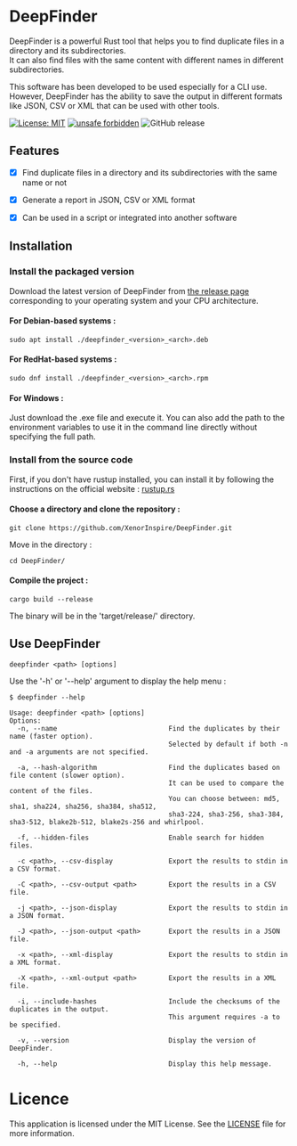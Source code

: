 # DeepFinder

DeepFinder is a powerful Rust tool that helps you to find duplicate files in a directory and its subdirectories.<br>
It can also find files with the same content with different names in different subdirectories.

This software has been developed to be used especially for a CLI use.
However, DeepFinder has the ability to save the output in different formats like JSON, CSV or XML that can be used with other tools.


[![License: MIT](https://img.shields.io/badge/License-MIT-blue.svg)](https://img.shields.io/badge/License-MIT-blue.svg)
[![unsafe forbidden](https://img.shields.io/badge/unsafe-forbidden-success.svg)](https://github.com/rust-secure-code/safety-dance/)
![GitHub release](https://img.shields.io/github/v/release/XenorInspire/DeepFinder)


## Features

- [x] Find duplicate files in a directory and its subdirectories with the same name or not
- [x] Generate a report in JSON, CSV or XML format
- [x] Can be used in a script or integrated into another software


## Installation


### Install the packaged version

Download the latest version of DeepFinder from [the release page](https://github.com/XenorInspire/DeepFinder/releases) corresponding to your operating system and your CPU architecture.

#### For Debian-based systems :

```
sudo apt install ./deepfinder_<version>_<arch>.deb
```

#### For RedHat-based systems :

```
sudo dnf install ./deepfinder_<version>_<arch>.rpm
```

#### For Windows :

Just download the .exe file and execute it. You can also add the path to the environment variables to use it in the command line directly without specifying the full path.

### Install from the source code

First, if you don't have rustup installed, you can install it by following the instructions on the official website : [rustup.rs](https://rustup.rs/)

#### Choose a directory and clone the repository :  
```
git clone https://github.com/XenorInspire/DeepFinder.git
```
Move in the directory :  
```
cd DeepFinder/
```
#### Compile the project :

```
cargo build --release
```

The binary will be in the 'target/release/' directory.

## Use DeepFinder

```
deepfinder <path> [options]
```

Use the '-h' or '--help' argument to display the help menu :

```
$ deepfinder --help

Usage: deepfinder <path> [options]
Options:
  -n, --name                            Find the duplicates by their name (faster option).
                                        Selected by default if both -n and -a arguments are not specified.

  -a, --hash-algorithm                  Find the duplicates based on file content (slower option).
                                        It can be used to compare the content of the files.
                                        You can choose between: md5, sha1, sha224, sha256, sha384, sha512,
                                        sha3-224, sha3-256, sha3-384, sha3-512, blake2b-512, blake2s-256 and whirlpool.

  -f, --hidden-files                    Enable search for hidden files.

  -c <path>, --csv-display              Export the results to stdin in a CSV format.

  -C <path>, --csv-output <path>        Export the results in a CSV file.

  -j <path>, --json-display             Export the results to stdin in a JSON format.

  -J <path>, --json-output <path>       Export the results in a JSON file.

  -x <path>, --xml-display              Export the results to stdin in a XML format.

  -X <path>, --xml-output <path>        Export the results in a XML file.
 
  -i, --include-hashes                  Include the checksums of the duplicates in the output.
                                        This argument requires -a to be specified.

  -v, --version                         Display the version of DeepFinder.

  -h, --help                            Display this help message.

```


# Licence

This application is licensed under the MIT License. See the [LICENSE](LICENSE) file for more information.
